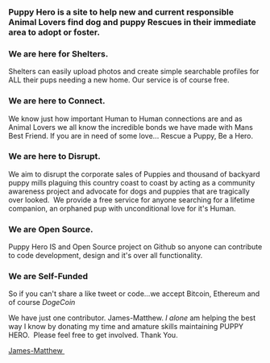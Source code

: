 <h3><strong>Puppy Hero</strong> is a site to help new and current responsible Animal Lovers find dog and puppy <strong>Rescues</strong> in their immediate area to adopt or foster.</h3>
<h3><strong>We are here for Shelters.</strong></h3>
Shelters can easily upload photos and create simple searchable profiles for ALL their pups needing a new home. Our service is of course free.
<h3><strong>We are here to Connect.</strong></h3>
We know just how important Human to Human connections are and as Animal Lovers we all know the incredible bonds we have made with Mans Best Friend. If you are in need of some love... Rescue a Puppy, Be a Hero.
<h3><strong>We are here to Disrupt.</strong></h3>
We aim to disrupt the corporate sales of Puppies and thousand of backyard puppy mills plaguing this country coast to coast by acting as a community awareness project and advocate for dogs and puppies that are tragically over looked.  We provide a free service for anyone searching for a lifetime companion, an orphaned pup with unconditional love for it's Human.
<h3><strong>We are Open Source.</strong></h3>
Puppy Hero IS and Open Source project on Github so anyone can contribute to code development, design and it's over all functionality.
<h3><strong>We are Self-Funded</strong></h3>
So if you can't share a like tweet or code...we accept Bitcoin, Ethereum and of course <em>DogeCoin</em>

We have just one contributor. James-Matthew.<em> I alone</em> am helping the best way I know by donating my time and amature skills maintaining PUPPY HERO.  Please feel free to get involved. Thank You.

<a href="mailto:admin@puppyhero.app">James-Matthew </a>

&nbsp;

&nbsp;
